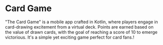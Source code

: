 # Card Game

"The Card Game" is a mobile app crafted in Kotlin, where players engage in card-drawing excitement
from a virtual deck. Points are earned based on the value of drawn cards, with the goal of reaching a
score of 10 to emerge victorious. It's a simple yet exciting game perfect for card fans.!
